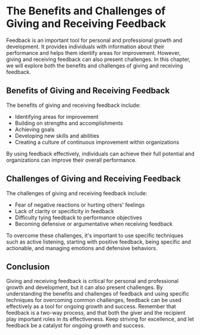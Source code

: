 # The Benefits and Challenges of Giving and Receiving Feedback

Feedback is an important tool for personal and professional growth and development. It provides individuals with information about their performance and helps them identify areas for improvement. However, giving and receiving feedback can also present challenges. In this chapter, we will explore both the benefits and challenges of giving and receiving feedback.

Benefits of Giving and Receiving Feedback
-----------------------------------------

The benefits of giving and receiving feedback include:

* Identifying areas for improvement
* Building on strengths and accomplishments
* Achieving goals
* Developing new skills and abilities
* Creating a culture of continuous improvement within organizations

By using feedback effectively, individuals can achieve their full potential and organizations can improve their overall performance.

Challenges of Giving and Receiving Feedback
-------------------------------------------

The challenges of giving and receiving feedback include:

* Fear of negative reactions or hurting others' feelings
* Lack of clarity or specificity in feedback
* Difficulty tying feedback to performance objectives
* Becoming defensive or argumentative when receiving feedback

To overcome these challenges, it's important to use specific techniques such as active listening, starting with positive feedback, being specific and actionable, and managing emotions and defensive behaviors.

Conclusion
----------

Giving and receiving feedback is critical for personal and professional growth and development, but it can also present challenges. By understanding the benefits and challenges of feedback and using specific techniques for overcoming common challenges, feedback can be used effectively as a tool for ongoing growth and success. Remember that feedback is a two-way process, and that both the giver and the recipient play important roles in its effectiveness. Keep striving for excellence, and let feedback be a catalyst for ongoing growth and success.



